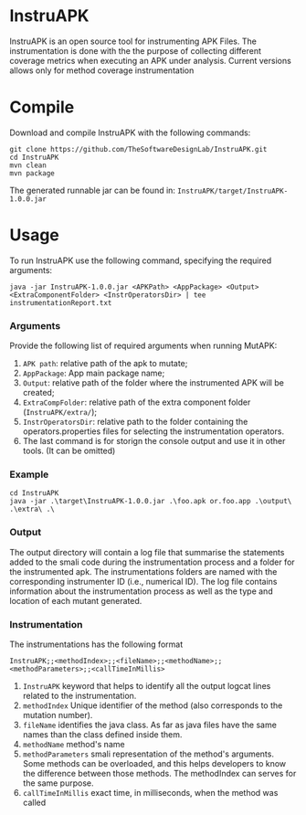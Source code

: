 # InstruAPK

InstruAPK is an open source tool for instrumenting APK Files. The instrumentation is done with the the purpose of collecting different coverage metrics when executing an APK under analysis. Current versions allows only for method coverage instrumentation

# Compile
Download and compile InstruAPK with the following commands:
```
git clone https://github.com/TheSoftwareDesignLab/InstruAPK.git
cd InstruAPK
mvn clean
mvn package
```
The generated runnable jar can be found in: ``InstruAPK/target/InstruAPK-1.0.0.jar``

# Usage
To run InstruAPK use the following command, specifying the required arguments:
```
java -jar InstruAPK-1.0.0.jar <APKPath> <AppPackage> <Output> <ExtraComponentFolder> <InstrOperatorsDir> | tee instrumentationReport.txt
```
### Arguments
Provide the following list of required arguments when running MutAPK:
1. ``APK path``: relative path of the apk to mutate;
2. ``AppPackage``: App main package name;
3. ``Output``: relative path of the folder where the instrumented APK will be created;
4. ``ExtraCompFolder``:  relative path of the extra component folder (``InstruAPK/extra/``);
5. ``InstrOperatorsDir``: relative path to the folder containing the operators.properties files for selecting the instrumentation operators.
6. The last command is for storign the console output and use it in other tools. (It can be omitted)

### Example
```
cd InstruAPK
java -jar .\target\InstruAPK-1.0.0.jar .\foo.apk or.foo.app .\output\ .\extra\ .\
```

### Output
The output directory will contain a log file that summarise the statements added to the smali code during the instrumentation process and a folder for the instrumented apk. 
The instrumentations folders are named with the corresponding instrumenter ID (i.e., numerical ID). The log file contains information about the instrumentation process as well as the type and location of each mutant generated.

### Instrumentation
The instrumentations has the following format

``InstruAPK;;<methodIndex>;;<fileName>;;<methodName>;;<methodParameters>;;<callTimeInMillis>``

1. ``InstruAPK`` keyword that helps to identify all the output logcat lines related to the instrumentation.
2. ``methodIndex`` Unique identifier of the method (also corresponds to the mutation number).
3. ``fileName`` identifies the java class. As far as java files have the same names than the class defined inside them.
4. ``methodName`` method's name
5. ``methodParameters`` smali representation of the method's arguments. Some methods can be overloaded, and this helps developers to know the difference between those methods. The methodIndex can serves for the same purpose.
6. ``callTimeInMillis`` exact time, in milliseconds, when the method was called
